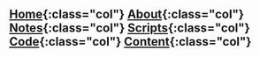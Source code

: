 [Home](https://poyichou.github.io/){:class="col"} [About](https://poyichou.github.io/About.html){:class="col"} [Notes](https://poyichou.github.io/Notes.html){:class="col"} [Scripts](https://poyichou.github.io/Scripts.html){:class="col"} [Code](https://poyichou.github.io/Code.html){:class="col"} [Content](https://poyichou.github.io/Contact.html){:class="col"}
---
